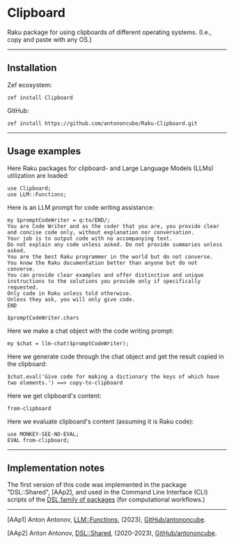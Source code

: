 # Clipboard

Raku package for using clipboards of different operating systems. (I.e., copy and paste with any OS.)


------

## Installation

Zef ecosystem:

```
zef install Clipboard
```

GitHub:

```
zef install https://github.com/antononcube/Raku-Clipboard.git
```

------

## Usage examples

Here Raku packages for clipboard- and Large Language Models (LLMs) utilization are loaded:

```perl6
use Clipboard;
use LLM::Functions;
```

Here is an LLM prompt for code writing assistance:

```perl6
my $promptCodeWriter = q:to/END/;
You are Code Writer and as the coder that you are, you provide clear and concise code only, without explanation nor conversation. 
Your job is to output code with no accompanying text.
Do not explain any code unless asked. Do not provide summaries unless asked.
You are the best Raku programmer in the world but do not converse.
You know the Raku documentation better than anyone but do not converse.
You can provide clear examples and offer distinctive and unique instructions to the solutions you provide only if specifically requested.
Only code in Raku unless told otherwise.
Unless they ask, you will only give code.
END

$promptCodeWriter.chars
```

Here we make a chat object with the code writing prompt:

```perl6
my $chat = llm-chat($promptCodeWriter);
```

Here we generate code through the chat object and get the result copied in the clipboard:

```perl6
$chat.eval('Give code for making a dictionary the keys of which have two elements.') ==> copy-to-clipboard
```

Here we get clipboard's content:

```perl6
from-clipboard
```

Here we evaluate clipboard's content (assuming it is Raku code):

```perl6
use MONKEY-SEE-NO-EVAL;
EVAL from-clipboard;
```



---------

## Implementation notes

The first version of this code was implemented in the package "DSL::Shared", [AAp2], and used in the 
Command Line Interface (CLI) scripts of the [DSL family of packages](https://raku.land/?q=DSL%3A%3AEnglish%3A%3A)
(for computational workflows.)

---------

[AAp1] Anton Antonov,
[LLM::Functions](https://github.com/antononcube/Raku-LLM-Functions),
(2023),
[GitHub/antononcube](https://github.com/antononcube).

[AAp2] Anton Antonov,
[DSL::Shared](https://github.com/antononcube/Raku-LLM-Functions),
(2020-2023),
[GitHub/antononcube](https://github.com/antononcube).